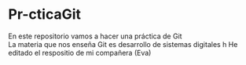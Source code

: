 # Pr-cticaGit
En este repositorio vamos a hacer una práctica de Git  
La materia que nos enseña Git es desarrollo de sistemas digitales
h
He editado el respositio de mi compañera (Eva)
